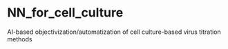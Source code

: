 # NN_for_cell_culture
AI-based objectivization/automatization of cell culture-based virus titration methods

